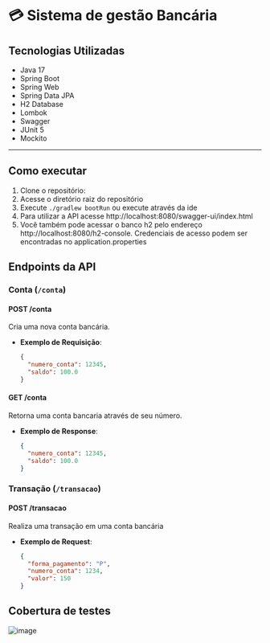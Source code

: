 # 💳 Sistema de gestão Bancária

## Tecnologias Utilizadas

- Java 17
- Spring Boot
- Spring Web
- Spring Data JPA
- H2 Database
- Lombok
- Swagger
- JUnit 5
- Mockito

---

## Como executar

1. Clone o repositório:
2. Acesse o diretório raiz do repositório
3. Execute `./gradlew bootRun` ou execute através da ide
4. Para utilizar a API acesse http://localhost:8080/swagger-ui/index.html
5. Você também pode acessar o banco h2 pelo endereço http://localhost:8080/h2-console. Credenciais de acesso podem ser encontradas no application.properties

## Endpoints da API

### Conta (`/conta`)

#### **POST /conta**
Cria uma nova conta bancária.

- **Exemplo de Requisição**:
  ```json
  {
    "numero_conta": 12345,
    "saldo": 100.0
  }

#### **GET /conta**
Retorna uma conta bancaria através de seu número.

- **Exemplo de Response**:
  ```json
  {
    "numero_conta": 12345,
    "saldo": 100.0
  }

### Transação (`/transacao`)

#### **POST /transacao**
Realiza uma transação em uma conta bancária

- **Exemplo de Request**:
  ```json
  {
    "forma_pagamento": "P",
    "numero_conta": 1234,
    "valor": 150
  }

## Cobertura de testes
![image](https://github.com/user-attachments/assets/d2eb3f1a-4841-4c5e-b972-528f8bd1d532)

